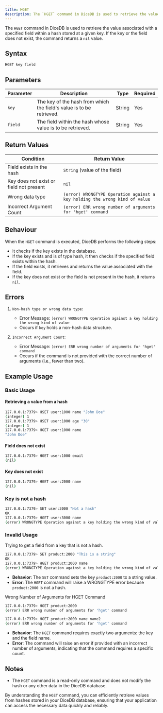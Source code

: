 ```yaml
---
title: HGET
description: The `HGET` command in DiceDB is used to retrieve the value associated with a specified field within a hash stored at a given key. If the key or the field does not exist, the command returns a `nil` value.
---
```


The `HGET` command in DiceDB is used to retrieve the value associated with a specified field within a hash stored at a given key. If the key or the field does not exist, the command returns a `nil` value.

## Syntax

```bash
HGET key field
```

## Parameters

| Parameter | Description                                                           | Type    | Required |
|-----------|-----------------------------------------------------------------------|---------|----------|
| `key`     | The key of the hash from which the field's value is to be retrieved.  | String  | Yes      |
| `field`   | The field within the hash whose value is to be retrieved.             | String  | Yes      |

## Return Values

| Condition                                   | Return Value                                                                |
|---------------------------------------------|-----------------------------------------------------------------------------|
| Field exists in the hash                    | `String` (value of the field)                                               |
| Key does not exist or field not present     | `nil`                                                                       |
| Wrong data type                             | `(error) WRONGTYPE Operation against a key holding the wrong kind of value` |
| Incorrect Argument Count                    | `(error) ERR wrong number of arguments for 'hget' command`                  |

## Behaviour

When the `HGET` command is executed, DiceDB performs the following steps:

- It checks if the key exists in the database.
- If the key exists and is of type hash, it then checks if the specified field exists within the hash.
- If the field exists, it retrieves and returns the value associated with the field.
- If the key does not exist or the field is not present in the hash, it returns `nil`.

## Errors

1. `Non-hash type or wrong data type`:

   - Error Message: `(error) WRONGTYPE Operation against a key holding the wrong kind of value`
   - Occurs if `key` holds a non-hash data structure.

2. `Incorrect Argument Count`:

   - Error Message: `(error) ERR wrong number of arguments for 'hget' command`
   - Occurs if the command is not provided with the correct number of arguments (i.e., fewer than two).

## Example Usage

### Basic Usage

#### Retrieving a value from a hash

```bash
127.0.0.1:7379> HSET user:1000 name "John Doe"
(integer) 1
127.0.0.1:7379> HSET user:1000 age "30"
(integer) 1
127.0.0.1:7379> HGET user:1000 name
"John Doe"
```

#### Field does not exist

```bash
127.0.0.1:7379> HGET user:1000 email
(nil)
```

#### Key does not exist

```bash
127.0.0.1:7379> HGET user:2000 name
(nil)
```

### Key is not a hash

```bash
127.0.0.1:7379> SET user:3000 "Not a hash"
OK
127.0.0.1:7379> HGET user:3000 name
(error) WRONGTYPE Operation against a key holding the wrong kind of value
```

### Invalid Usage

Trying to get a field from a key that is not a hash.

```bash
127.0.0.1:7379> SET product:2000 "This is a string"
OK
127.0.0.1:7379> HGET product:2000 name
(error) WRONGTYPE Operation against a key holding the wrong kind of value
```
- **Behavior**: The `SET` command sets the key `product:2000` to a string value.
- **Error**: The `HGET` command will raise a WRONGTYPE error because `product:2000` is not a hash.

Wrong Number of Arguments for HGET Command

```bash
127.0.0.1:7379> HGET product:2000
(error) ERR wrong number of arguments for 'hget' command

127.0.0.1:7379> HGET product:2000 name name2
(error) ERR wrong number of arguments for 'hget' command
```
- **Behavior**: The `HGET` command requires exactly two arguments: the key and the field name.
- **Error**: The command will raise an error if provided with an incorrect number of arguments, indicating that the command requires a specific count.

## Notes

- The `HGET` command is a read-only command and does not modify the hash or any other data in the DiceDB database.

By understanding the `HGET` command, you can efficiently retrieve values from hashes stored in your DiceDB database, ensuring that your application can access the necessary data quickly and reliably.

